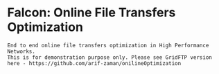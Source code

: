 # Falcon: Online File Transfers Optimization
    End to end online file transfers optimization in High Performance Networks. 
    This is for demonstration purpose only. Please see GridFTP version here - https://github.com/arif-zaman/onilineOptimization
    

